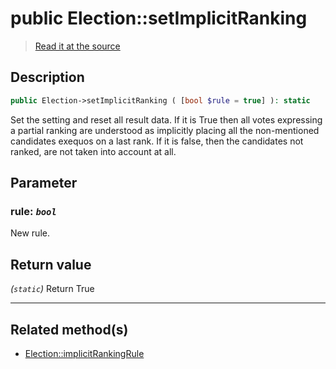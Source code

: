 # public Election::setImplicitRanking

> [Read it at the source](https://github.com/julien-boudry/Condorcet/blob/master/src/Election.php#L312)

## Description    

```php
public Election->setImplicitRanking ( [bool $rule = true] ): static
```

Set the setting and reset all result data.
If it is True then all votes expressing a partial ranking are understood as implicitly placing all the non-mentioned candidates exequos on a last rank.
If it is false, then the candidates not ranked, are not taken into account at all.

## Parameter

### **rule:** *`bool`*   
New rule.    


## Return value   

*(`static`)* Return True


---------------------------------------

## Related method(s)      

* [Election::implicitRankingRule](/Docs/api-reference/Election%20Class/Election--implicitRankingRule.md)    
